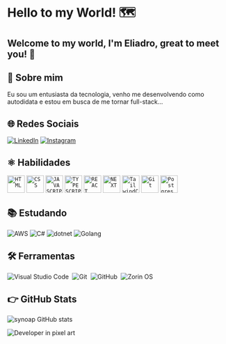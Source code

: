
# Hello to my World! 🗺️

## Welcome to my world, I'm Eliadro, great to meet you! 👋


## 🚀 Sobre mim
Eu sou um entusiasta da tecnologia, venho me desenvolvendo como autodidata e estou em busca de me tornar full-stack...


## 🌐 Redes Sociais

[![LinkedIn](https://img.shields.io/badge/LinkedIn-0077B5?style=for-the-badge&logo=linkedin&logoColor=fff)](www.linkedin.com/in/eliandrodviana) [![Instagram](https://img.shields.io/badge/Instagram-%23E4405F?style=for-the-badge&logo=instagram&logoColor=fff)](https://www.instagram.com/eliandrodviana/)
## ⚛️ Habilidades
  
<div>
<code><img height="40" src="https://cdn.iconscout.com/icon/free/png-256/html5-40-1175193.png" title="HTML"></code>
<code><img height="40" src="https://camo.githubusercontent.com/b059b3150634ebbb37fac310309b3c4a841b0ecdabcc7409c0067397f8a3931b/687474703a2f2f696f31332d686967682d6470692e61707073706f742e636f6d2f696d616765732f435353335f4c6f676f2e737667" title="CSS"></code> 
<code><img height="40" src="https://upload.wikimedia.org/wikipedia/commons/thumb/9/99/Unofficial_JavaScript_logo_2.svg/512px-Unofficial_JavaScript_logo_2.svg.png?20141107110902" title="JAVASCRIPT"></code> 
<code><img height="40" src="https://upload.wikimedia.org/wikipedia/commons/thumb/4/4c/Typescript_logo_2020.svg/1200px-Typescript_logo_2020.svg.png" title="TYPESCRIPT"></code> 
<code><img height="40" src="https://cdn.auth0.com/blog/react-js/react.png" title="REACT"></code> 
<code><img height="40" src="https://next-book-portfolio-site.vercel.app/images/next.svg" title="NEXT"></code>
<code><img height="40" src="https://cdn.jsdelivr.net/gh/devicons/devicon/icons/tailwindcss/tailwindcss-plain.svg" title="TailwindCSS"></code>
<code><img height="40" src="https://git-scm.com/images/logos/downloads/Git-Icon-1788C.svg" title="Git"></code>
<code><img height="40" src="https://upload.wikimedia.org/wikipedia/commons/thumb/2/29/Postgresql_elephant.svg/465px-Postgresql_elephant.svg.png" title="Postgres"></code>
</div> 

## 📚 Estudando
<div>

  <a><img src="https://img.shields.io/badge/AWS-%23FF9900.svg?style=for-the-badge&logo=amazon-aws&logoColor=white" title="AWS"></a>
  <a><img src="https://img.shields.io/badge/c%23-%23239120.svg?style=for-the-badge&logo=c-sharp&logoColor=white" title="C#"></a>
  <a><img src="https://img.shields.io/badge/.NET-5C2D91?style=for-the-badge&logo=.net&logoColor=white" title="dotnet"></a>
  <a><img src="https://img.shields.io/badge/go-%2300ADD8.svg?style=for-the-badge&logo=go&logoColor=white" title="Golang"></a>
</div>

## 🛠️ Ferramentas
![Visual Studio Code](https://img.shields.io/badge/-Visual%20Studio%20Code-0D1117?style=for-the-badge&logo=visual-studio-code&logoColor=007ACC&labelColor=0D1117)&nbsp;
![Git](https://img.shields.io/badge/-Git-0D1117?style=for-the-badge&logo=git&labelColor=0D1117)&nbsp;
![GitHub](https://img.shields.io/badge/-GitHub-0D1117?style=for-the-badge&logo=github&labelColor=0D1117)&nbsp;
![Zorin OS](https://img.shields.io/badge/-Zorin%20OS-%2310AAEB?style=for-the-badge&logo=zorin&logoColor=white)
## 👉 GitHub Stats

![synoap GitHub stats](https://github-readme-stats.vercel.app/api?username=synoap&theme=tokyonight&_icons=true&hide_title=true)

![Developer in pixel art](https://camo.githubusercontent.com/deb3dfb62bf6c11cdb41b1a4ddf18cd2f73fc01b2b05b6f17955ca6b4e31cb5a/68747470733a2f2f6d69722d73332d63646e2d63662e626568616e63652e6e65742f70726f6a6563745f6d6f64756c65732f66732f32326232323238373630323532332e356462643239303831353631642e676966)

